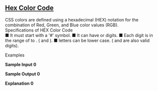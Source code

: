 ## **[Hex Color Code](https://www.hackerrank.com/challenges/hex-color-code)** 
CSS colors are defined using a hexadecimal (HEX) notation for the combination of Red, Green, and Blue color values (RGB).<br>Specifications of HEX Color Code<br>■ It must start with a '#' symbol.
■ It can have or digits.
■ Each digit is in the range of to . ( and ).
■ letters can be lower case. ( and are also valid digits).


Examples  
<code></code>

**Sample Input 0**

**Sample Output 0**  

**Explanation 0**